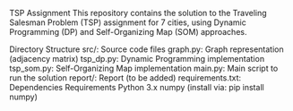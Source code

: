 TSP Assignment
This repository contains the solution to the Traveling Salesman Problem (TSP) assignment for 7 cities, using Dynamic Programming (DP) and Self-Organizing Map (SOM) approaches.

Directory Structure
src/: Source code files
graph.py: Graph representation (adjacency matrix)
tsp_dp.py: Dynamic Programming implementation
tsp_som.py: Self-Organizing Map implementation
main.py: Main script to run the solution
report/: Report (to be added)
requirements.txt: Dependencies
Requirements
Python 3.x
numpy (install via: pip install numpy)
